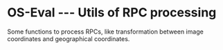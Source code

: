 # OS-Eval --- Utils of RPC processing

Some functions to process RPCs, like transformation between image coordinates and geographical coordinates.
